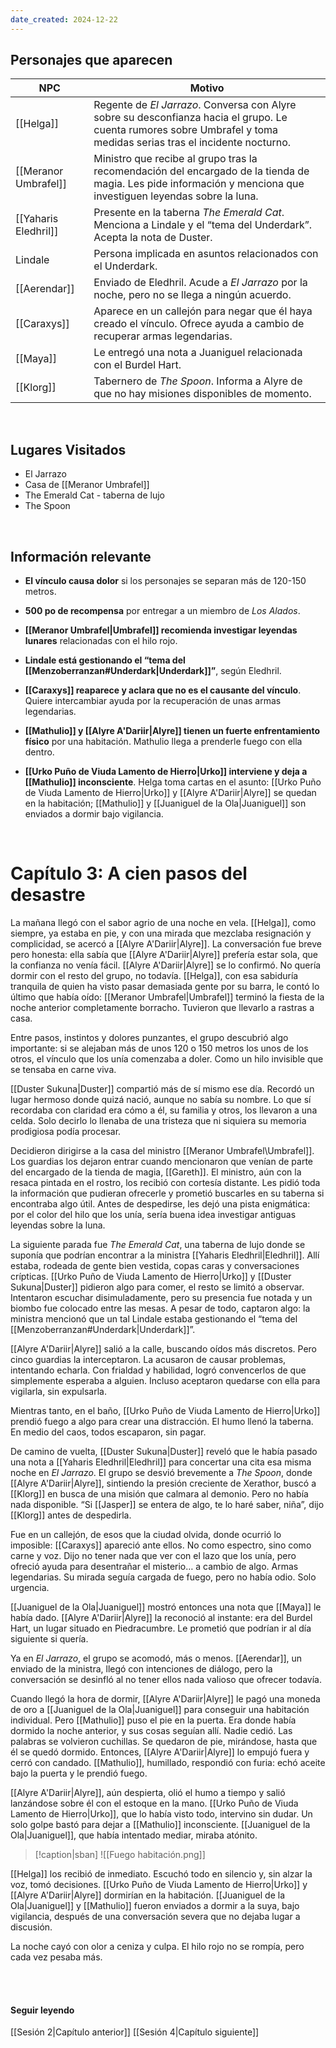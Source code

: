 ```yaml
---
date_created: 2024-12-22
---
```




## Personajes que aparecen

|   NPC   |                   Motivo                   | 
|---------|--------------------------------------------| 
| [[Helga]] | Regente de _El Jarrazo_. Conversa con Alyre sobre su desconfianza hacia el grupo. Le cuenta rumores sobre Umbrafel y toma medidas serias tras el incidente nocturno. | 
| [[Meranor Umbrafel]] | Ministro que recibe al grupo tras la recomendación del encargado de la tienda de magia. Les pide información y menciona que investiguen leyendas sobre la luna.|
| [[Yaharis Eledhril]] | Presente en la taberna _The Emerald Cat_. Menciona a Lindale y el “tema del Underdark”. Acepta la nota de Duster.|
| Lindale | Persona implicada en asuntos relacionados con el Underdark.|
| [[Aerendar]] | Enviado de Eledhril. Acude a _El Jarrazo_ por la noche, pero no se llega a ningún acuerdo.|
| [[Caraxys]] | Aparece en un callejón para negar que él haya creado el vínculo. Ofrece ayuda a cambio de recuperar armas legendarias.|
| [[Maya]] | Le entregó una nota a Juaniguel relacionada con el Burdel Hart.|
| [[Klorg]] | Tabernero de _The Spoon_. Informa a Alyre de que no hay misiones disponibles de momento.|

<br>

## Lugares Visitados

- El Jarrazo 
- Casa de [[Meranor Umbrafel]]
- The Emerald Cat - taberna de lujo
- The Spoon

<br>

## Información relevante
-  **El vínculo causa dolor** si los personajes se separan más de 120-150 metros.
    
- **500 po de recompensa** por entregar a un miembro de _Los Alados_.

- **[[Meranor Umbrafel|Umbrafel]] recomienda investigar leyendas lunares** relacionadas con el hilo rojo.

- **Lindale está gestionando el “tema del [[Menzoberranzan#Underdark|Underdark]]”**, según Eledhril.

- **[[Caraxys]] reaparece y aclara que no es el causante del vínculo**. Quiere intercambiar ayuda por la recuperación de unas armas legendarias.
    
- **[[Mathulio]] y [[Alyre A'Dariir|Alyre]] tienen un fuerte enfrentamiento físico** por una habitación. Mathulio llega a prenderle fuego con ella dentro.
    
- **[[Urko Puño de Viuda Lamento de Hierro|Urko]] interviene y deja a [[Mathulio]] inconsciente**. Helga toma cartas en el asunto: [[Urko Puño de Viuda Lamento de Hierro|Urko]] y [[Alyre A'Dariir|Alyre]] se quedan en la habitación; [[Mathulio]] y [[Juaniguel de la Ola|Juaniguel]] son enviados a dormir bajo vigilancia.


<br>

# Capítulo 3: A cien pasos del desastre

La mañana llegó con el sabor agrio de una noche en vela. [[Helga]], como siempre, ya estaba en pie, y con una mirada que mezclaba resignación y complicidad, se acercó a [[Alyre A'Dariir|Alyre]]. La conversación fue breve pero honesta: ella sabía que [[Alyre A'Dariir|Alyre]] prefería estar sola, que la confianza no venía fácil. [[Alyre A'Dariir|Alyre]] se lo confirmó. No quería dormir con el resto del grupo, no todavía. [[Helga]], con esa sabiduría tranquila de quien ha visto pasar demasiada gente por su barra, le contó lo último que había oído: [[Meranor Umbrafel|Umbrafel]] terminó la fiesta de la noche anterior completamente borracho. Tuvieron que llevarlo a rastras a casa.

Entre pasos, instintos y dolores punzantes, el grupo descubrió algo importante: si se alejaban más de unos 120 o 150 metros los unos de los otros, el vínculo que los unía comenzaba a doler. Como un hilo invisible que se tensaba en carne viva.

[[Duster Sukuna|Duster]] compartió más de sí mismo ese día. Recordó un lugar hermoso donde quizá nació, aunque no sabía su nombre. Lo que sí recordaba con claridad era cómo a él, su familia y otros, los llevaron a una celda. Solo decirlo lo llenaba de una tristeza que ni siquiera su memoria prodigiosa podía procesar.

Decidieron dirigirse a la casa del ministro [[Meranor Umbrafel\Umbrafel]]. Los guardias los dejaron entrar cuando mencionaron que venían de parte del encargado de la tienda de magia, [[Gareth]]. El ministro, aún con la resaca pintada en el rostro, los recibió con cortesía distante. Les pidió toda la información que pudieran ofrecerle y prometió buscarles en su taberna si encontraba algo útil. Antes de despedirse, les dejó una pista enigmática: por el color del hilo que los unía, sería buena idea investigar antiguas leyendas sobre la luna.

La siguiente parada fue _The Emerald Cat_, una taberna de lujo donde se suponía que podrían encontrar a la ministra [[Yaharis Eledhril|Eledhril]]. Allí estaba, rodeada de gente bien vestida, copas caras y conversaciones crípticas. [[Urko Puño de Viuda Lamento de Hierro|Urko]] y [[Duster Sukuna|Duster]] pidieron algo para comer, el resto se limitó a observar. Intentaron escuchar disimuladamente, pero su presencia fue notada y un biombo fue colocado entre las mesas. A pesar de todo, captaron algo: la ministra mencionó que un tal Lindale estaba gestionando el “tema del [[Menzoberranzan#Underdark|Underdark]]”.

[[Alyre A'Dariir|Alyre]] salió a la calle, buscando oídos más discretos. Pero cinco guardias la interceptaron. La acusaron de causar problemas, intentando echarla. Con frialdad y habilidad, logró convencerlos de que simplemente esperaba a alguien. Incluso aceptaron quedarse con ella para vigilarla, sin expulsarla.

Mientras tanto, en el baño, [[Urko Puño de Viuda Lamento de Hierro|Urko]] prendió fuego a algo para crear una distracción. El humo llenó la taberna. En medio del caos, todos escaparon, sin pagar.

De camino de vuelta, [[Duster Sukuna|Duster]] reveló que le había pasado una nota a [[Yaharis Eledhril|Eledhril]] para concertar una cita esa misma noche en _El Jarrazo_. El grupo se desvió brevemente a _The Spoon_, donde [[Alyre A'Dariir|Alyre]], sintiendo la presión creciente de Xerathor, buscó a [[Klorg]] en busca de una misión que calmara al demonio. Pero no había nada disponible. “Si [[Jasper]] se entera de algo, te lo haré saber, niña”, dijo [[Klorg]] antes de despedirla.

Fue en un callejón, de esos que la ciudad olvida, donde ocurrió lo imposible: [[Caraxys]] apareció ante ellos. No como espectro, sino como carne y voz. Dijo no tener nada que ver con el lazo que los unía, pero ofreció ayuda para desentrañar el misterio… a cambio de algo. Armas legendarias. Su mirada seguía cargada de fuego, pero no había odio. Solo urgencia.

[[Juaniguel de la Ola|Juaniguel]] mostró entonces una nota que [[Maya]] le había dado. [[Alyre A'Dariir|Alyre]] la reconoció al instante: era del Burdel Hart, un lugar situado en Piedracumbre. Le prometió que podrían ir al día siguiente si quería.

Ya en _El Jarrazo_, el grupo se acomodó, más o menos. [[Aerendar]], un enviado de la ministra, llegó con intenciones de diálogo, pero la conversación se desinfló al no tener ellos nada valioso que ofrecer todavía.

Cuando llegó la hora de dormir, [[Alyre A'Dariir|Alyre]] le pagó una moneda de oro a [[Juaniguel de la Ola|Juaniguel]] para conseguir una habitación individual. Pero [[Mathulio]] puso el pie en la puerta. Era donde había dormido la noche anterior, y sus cosas seguían allí. Nadie cedió. Las palabras se volvieron cuchillas. Se quedaron de pie, mirándose, hasta que él se quedó dormido. Entonces, [[Alyre A'Dariir|Alyre]] lo empujó fuera y cerró con candado. [[Mathulio]], humillado, respondió con furia: echó aceite bajo la puerta y le prendió fuego.

[[Alyre A'Dariir|Alyre]], aún despierta, olió el humo a tiempo y salió lanzándose sobre él con el estoque en la mano. [[Urko Puño de Viuda Lamento de Hierro|Urko]], que lo había visto todo, intervino sin dudar. Un solo golpe bastó para dejar a [[Mathulio]] inconsciente. [[Juaniguel de la Ola|Juaniguel]], que había intentado mediar, miraba atónito.

> [!caption|sban] 
> ![[Fuego habitación.png]]

[[Helga]] los recibió de inmediato. Escuchó todo en silencio y, sin alzar la voz, tomó decisiones. [[Urko Puño de Viuda Lamento de Hierro|Urko]] y [[Alyre A'Dariir|Alyre]] dormirían en la habitación. [[Juaniguel de la Ola|Juaniguel]] y [[Mathulio]] fueron enviados a dormir a la suya, bajo vigilancia, después de una conversación severa que no dejaba lugar a discusión.

La noche cayó con olor a ceniza y culpa. El hilo rojo no se rompía, pero cada vez pesaba más.

<br>

<br>

#### Seguir leyendo

[[Sesión 2|Capítulo anterior]]
[[Sesión 4|Capítulo siguiente]]


